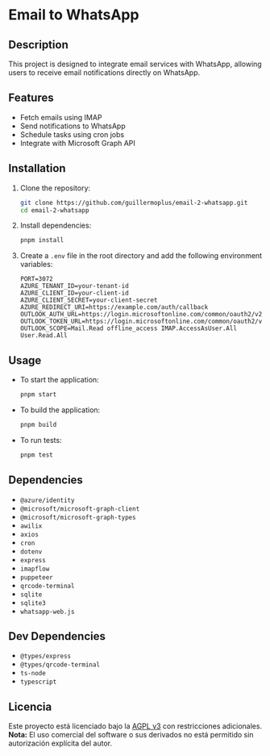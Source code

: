 # Email to WhatsApp

## Description

This project is designed to integrate email services with WhatsApp, allowing users to receive email notifications directly on WhatsApp.

## Features

- Fetch emails using IMAP
- Send notifications to WhatsApp
- Schedule tasks using cron jobs
- Integrate with Microsoft Graph API

## Installation

1. Clone the repository:
    ```sh
    git clone https://github.com/guillermoplus/email-2-whatsapp.git
    cd email-2-whatsapp
    ```

2. Install dependencies:
    ```sh
    pnpm install
    ```

3. Create a `.env` file in the root directory and add the following environment variables:
    ```env
    PORT=3072
    AZURE_TENANT_ID=your-tenant-id
    AZURE_CLIENT_ID=your-client-id
    AZURE_CLIENT_SECRET=your-client-secret
    AZURE_REDIRECT_URI=https://example.com/auth/callback
    OUTLOOK_AUTH_URL=https://login.microsoftonline.com/common/oauth2/v2.0/authorize
    OUTLOOK_TOKEN_URL=https://login.microsoftonline.com/common/oauth2/v2.0/token
    OUTLOOK_SCOPE=Mail.Read offline_access IMAP.AccessAsUser.All User.Read.All
    ```

## Usage

- To start the application:
    ```sh
    pnpm start
    ```

- To build the application:
    ```sh
    pnpm build
    ```

- To run tests:
    ```sh
    pnpm test
    ```

## Dependencies

- `@azure/identity`
- `@microsoft/microsoft-graph-client`
- `@microsoft/microsoft-graph-types`
- `awilix`
- `axios`
- `cron`
- `dotenv`
- `express`
- `imapflow`
- `puppeteer`
- `qrcode-terminal`
- `sqlite`
- `sqlite3`
- `whatsapp-web.js`

## Dev Dependencies

- `@types/express`
- `@types/qrcode-terminal`
- `ts-node`
- `typescript`

## Licencia

Este proyecto está licenciado bajo la [AGPL v3](https://www.gnu.org/licenses/agpl-3.0.html) con restricciones adicionales.  
**Nota:** El uso comercial del software o sus derivados no está permitido sin autorización explícita del autor.

